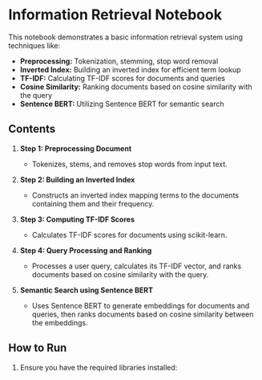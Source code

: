 # Information Retrieval Notebook

This notebook demonstrates a basic information retrieval system using techniques like:

- **Preprocessing:** Tokenization, stemming, stop word removal
- **Inverted Index:** Building an inverted index for efficient term lookup
- **TF-IDF:** Calculating TF-IDF scores for documents and queries
- **Cosine Similarity:** Ranking documents based on cosine similarity with the query
- **Sentence BERT:** Utilizing Sentence BERT for semantic search


## Contents

1. **Step 1: Preprocessing Document**
   - Tokenizes, stems, and removes stop words from input text.

2. **Step 2: Building an Inverted Index**
   - Constructs an inverted index mapping terms to the documents containing them and their frequency.

3. **Step 3: Computing TF-IDF Scores**
   - Calculates TF-IDF scores for documents using scikit-learn.

4. **Step 4: Query Processing and Ranking**
   - Processes a user query, calculates its TF-IDF vector, and ranks documents based on cosine similarity with the query.

5. **Semantic Search using Sentence BERT**
   - Uses Sentence BERT to generate embeddings for documents and queries, then ranks documents based on cosine similarity between the embeddings.

## How to Run

1. Ensure you have the required libraries installed:
   
